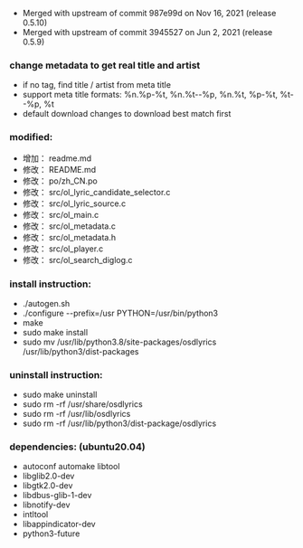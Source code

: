 * Merged with upstream of commit 987e99d on Nov 16, 2021 (release 0.5.10)
* Merged with upstream of commit 3945527 on Jun 2, 2021 (release 0.5.9)

### change metadata to get real title and artist
- if no tag, find title / artist from meta title
- support meta title formats: %n.%p-%t, %n.%t--%p, %n.%t, %p-%t, %t--%p, %t
- default download changes to download best match first

### modified:
- 增加：     readme.md
- 修改：     README.md
- 修改：     po/zh_CN.po
- 修改：     src/ol_lyric_candidate_selector.c
- 修改：     src/ol_lyric_source.c
- 修改：     src/ol_main.c
- 修改：     src/ol_metadata.c
- 修改：     src/ol_metadata.h
- 修改：     src/ol_player.c
- 修改：     src/ol_search_diglog.c

### install instruction:
- ./autogen.sh
- ./configure --prefix=/usr PYTHON=/usr/bin/python3
- make
- sudo make install
- sudo mv /usr/lib/python3.8/site-packages/osdlyrics /usr/lib/python3/dist-packages

### uninstall instruction:
- sudo make uninstall
- sudo rm -rf /usr/share/osdlyrics
- sudo rm -rf /usr/lib/osdlyrics
- sudo rm -rf /usr/lib/python3/dist-package/osdlyrics

### dependencies: (ubuntu20.04)
- autoconf automake libtool
- libglib2.0-dev
- libgtk2.0-dev
- libdbus-glib-1-dev
- libnotify-dev
- intltool
- libappindicator-dev
- python3-future
